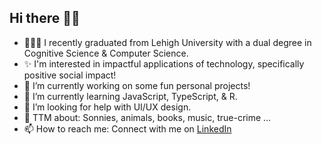 ## Hi there 👋😆

- 👩🏻‍🎓 I recently graduated from Lehigh University with a dual degree in Cognitive Science & Computer Science.
- ✨ I'm interested in impactful applications of technology, specifically positive social impact!
- 🔭 I’m currently working on some fun personal projects!
- 🌱 I’m currently learning JavaScript, TypeScript, & R.
- 🤔 I’m looking for help with UI/UX design.
- 🐛 TTM about: Sonnies, animals, books, music, true-crime ...
- 📫 How to reach me: Connect with me on <a href="https://linkedin.com/in/cindy-e-tran" target="blank">LinkedIn</a>
<!--
**t-cindy/t-cindy** is a ✨ _special_ ✨ repository because its `README.md` (this file) appears on your GitHub profile.

Here are some ideas to get you started:

- 🔭 I’m currently working on ...
- 🌱 I’m currently learning ...
- 👯 I’m looking to collaborate on ...
- 🤔 I’m looking for help with ...
- 💬 Ask me about ...
- 📫 How to reach me: ...
- 😄 Pronouns: ...
- ⚡ Fun fact: ...
-->
